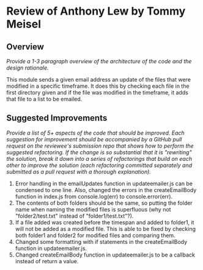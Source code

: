 # Review of Anthony Lew by Tommy Meisel

## Overview

*Provide a 1-3 paragraph overview of the architecture of the code and the design rationale.*

This module sends a given email address an update of the files that were modified in a specific timeframe. It does this by checking each file in the first directory given and if the file was modified in the timeframe, it adds that file to a list to be emailed.

## Suggested Improvements

*Provide a list of 5+ aspects of the code that should be improved. Each suggestion for improvement should be accompanied by a GitHub pull request on the reviewee's submission repo that shows how to perform the suggested refactoring. If the change is so substantial that it is "rewriting" the solution, break it down into a series of refactorings that build on each other to improve the solution (each refactoring committed separately and submitted as a pull request with a thorough explanation).*

1. Error handling in the emailUpdates function in updateemailer.js can be condensed to one line. Also, changed the errors in the createEmailBody function in index.js from console.log(err) to console.error(err).
2. The contents of both folders should be the same, so putting the folder name when naming the modified files is superfluous (why not "folder2/test.txt" instead of "folder1/test.txt"?).
3. If a file added was created before the timespan and added to folder1, it will not be added as a modified file. This is able to be fixed by checking both folder1 and folder2 for modified files and comparing them.
4. Changed some formatting with if statements in the createEmailBody function in updateemailer.js.
5. Changed createEmailBody function in updateemailer.js to be a callback instead of return a value.
